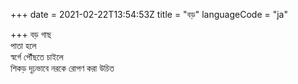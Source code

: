 +++
date = 2021-02-22T13:54:53Z
title = "বড়"
languageCode = "ja"
 
+++ 
বড় গাছ   
পাতা হলে   
স্বর্গে পৌঁছতে চাইলে   
শিকড় দৃঢ়ভাবে নরকে রোপণ করা উচিত